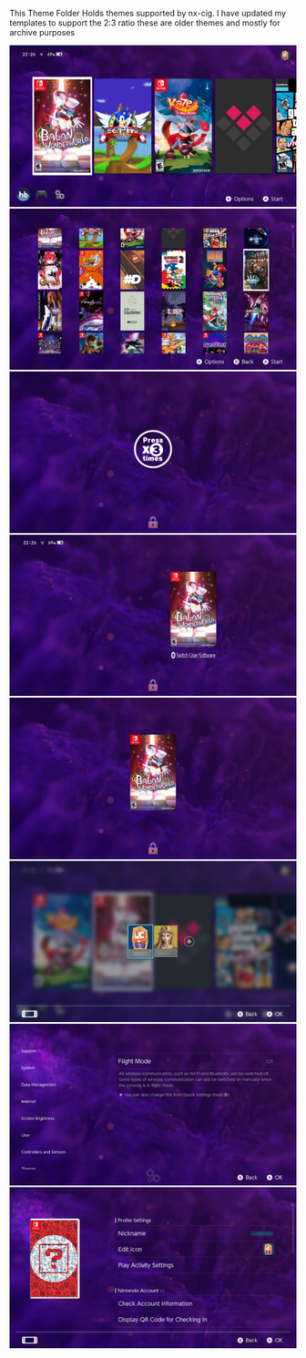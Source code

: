 This Theme Folder Holds themes supported by nx-cig.
I have updated my templates to support the 2:3 ratio
these are older themes and mostly for archive purposes

![csv1](<project-vert-clean/project-vert-clean/preview/homescreen.jpg>)
![csv1](<project-vert-clean/project-vert-clean/preview/allapps.jpg>)
![csv1](<project-vert-clean/project-vert-clean/preview/lockscreen1-presshome.jpg>)
![csv1](<project-vert-clean/project-vert-clean/preview/lockscreen2-resume.jpg>)
![csv1](<project-vert-clean/project-vert-clean/preview/lockscreen3-resume.jpg>)
![csv1](<project-vert-clean/project-vert-clean/preview/player-select.jpg>)
![csv1](<project-vert-clean/project-vert-clean/preview/settings.jpg>)
![csv1](<project-vert-clean/project-vert-clean/preview/userpage.jpg>)